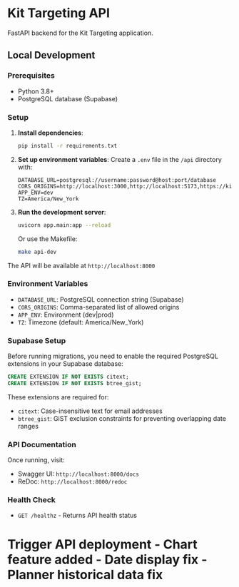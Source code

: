 # Kit Targeting API

FastAPI backend for the Kit Targeting application.

## Local Development

### Prerequisites
- Python 3.8+
- PostgreSQL database (Supabase)

### Setup

1. **Install dependencies**:
   ```bash
   pip install -r requirements.txt
   ```

2. **Set up environment variables**:
   Create a `.env` file in the `/api` directory with:
   ```env
   DATABASE_URL=postgresql://username:password@host:port/database
   CORS_ORIGINS=http://localhost:3000,http://localhost:5173,https://kittargetingapp.vercel.app
   APP_ENV=dev
   TZ=America/New_York
   ```

3. **Run the development server**:
   ```bash
   uvicorn app.main:app --reload
   ```
   
   Or use the Makefile:
   ```bash
   make api-dev
   ```

The API will be available at `http://localhost:8000`

### Environment Variables

- `DATABASE_URL`: PostgreSQL connection string (Supabase)
- `CORS_ORIGINS`: Comma-separated list of allowed origins
- `APP_ENV`: Environment (dev|prod)
- `TZ`: Timezone (default: America/New_York)

### Supabase Setup

Before running migrations, you need to enable the required PostgreSQL extensions in your Supabase database:

```sql
CREATE EXTENSION IF NOT EXISTS citext;
CREATE EXTENSION IF NOT EXISTS btree_gist;
```

These extensions are required for:
- `citext`: Case-insensitive text for email addresses
- `btree_gist`: GiST exclusion constraints for preventing overlapping date ranges

### API Documentation

Once running, visit:
- Swagger UI: `http://localhost:8000/docs`
- ReDoc: `http://localhost:8000/redoc`

### Health Check

- `GET /healthz` - Returns API health status
# Trigger API deployment - Chart feature added - Date display fix - Planner historical data fix
